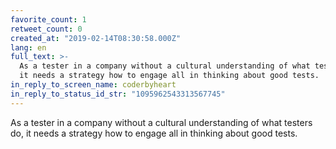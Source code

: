 ```yaml
---
favorite_count: 1
retweet_count: 0
created_at: "2019-02-14T08:30:58.000Z"
lang: en
full_text: >-
  As a tester in a company without a cultural understanding of what testers do,
  it needs a strategy how to engage all in thinking about good tests.
in_reply_to_screen_name: coderbyheart
in_reply_to_status_id_str: "1095962543313567745"
---
```


As a tester in a company without a cultural understanding of what testers do, it
needs a strategy how to engage all in thinking about good tests.
